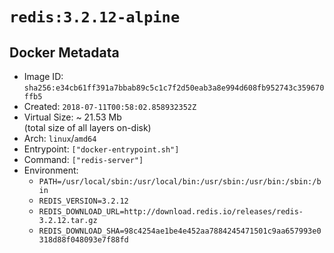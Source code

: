 # `redis:3.2.12-alpine`

## Docker Metadata

- Image ID: `sha256:e34cb61ff391a7bbab89c5c1c7f2d50eab3a8e994d608fb952743c359670ffb5`
- Created: `2018-07-11T00:58:02.858932352Z`
- Virtual Size: ~ 21.53 Mb  
  (total size of all layers on-disk)
- Arch: `linux`/`amd64`
- Entrypoint: `["docker-entrypoint.sh"]`
- Command: `["redis-server"]`
- Environment:
  - `PATH=/usr/local/sbin:/usr/local/bin:/usr/sbin:/usr/bin:/sbin:/bin`
  - `REDIS_VERSION=3.2.12`
  - `REDIS_DOWNLOAD_URL=http://download.redis.io/releases/redis-3.2.12.tar.gz`
  - `REDIS_DOWNLOAD_SHA=98c4254ae1be4e452aa7884245471501c9aa657993e0318d88f048093e7f88fd`
